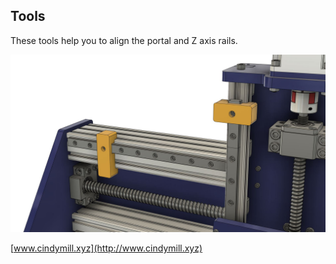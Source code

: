 ## Tools

These tools help you to align the portal and Z axis rails.

![alignment_tools](alignment_tools.jpg)

[www.cindymill.xyz](http://www.cindymill.xyz)